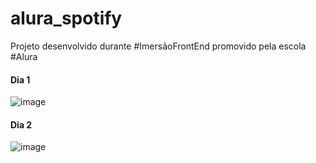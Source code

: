 # alura_spotify
 Projeto desenvolvido durante #ImersãoFrontEnd promovido pela escola #Alura

 <h4>Dia 1</h4>
 
 ![image](https://github.com/Caroline-Teixeira/alura_spotify/assets/131414771/1d24946b-9633-4b1c-b18d-96a5fbcf8893)

 <h4>Dia 2</h4>
 
 ![image](https://github.com/Caroline-Teixeira/alura_spotify/assets/131414771/2e144cdc-42bb-4f33-9b51-e9e3b762e39c)


 
